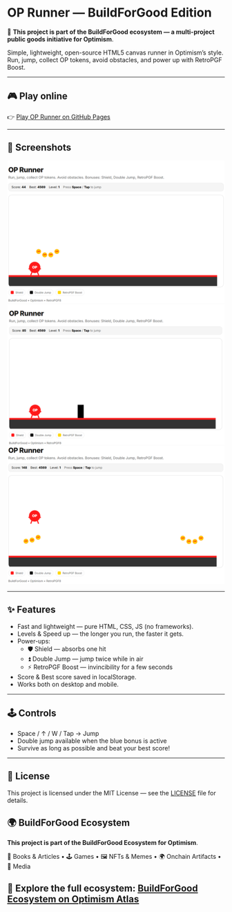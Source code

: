 # OP Runner — BuildForGood Edition
📌 **This project is part of the BuildForGood ecosystem — a multi-project public goods initiative for Optimism**.  

Simple, lightweight, open-source HTML5 canvas runner in Optimism’s style.  
Run, jump, collect OP tokens, avoid obstacles, and power up with RetroPGF Boost.  

---

## 🎮 Play online
👉 [Play OP Runner on GitHub Pages](https://stephanschwab.github.io/OP-Runner-BuildForGood-Edition/)

---

## 📸 Screenshots

![OP Runner screenshot](OP-Runner.png)
![OP Runner 2 screenshot](OP-Runner2.png)
![OP Runner 3 screenshot](OP-Runner3.png)

---

## ✨ Features
- Fast and lightweight — pure HTML, CSS, JS (no frameworks).  
- Levels & Speed up — the longer you run, the faster it gets.  
- Power-ups:  
  - 🛡 Shield — absorbs one hit  
  - ⏫ Double Jump — jump twice while in air  
  - ⚡️ RetroPGF Boost — invincibility for a few seconds  
- Score & Best score saved in localStorage.  
- Works both on desktop and mobile.  

---

## 🕹 Controls
- Space / ↑ / W / Tap → Jump  
- Double jump available when the blue bonus is active  
- Survive as long as possible and beat your best score!  

---

## 📜 License
This project is licensed under the MIT License — see the [LICENSE](LICENSE) file for details.

## 🌍 BuildForGood Ecosystem  
**This project is part of the BuildForGood Ecosystem for Optimism**.  

📖 Books & Articles • 🕹 Games • 🖼 NFTs & Memes • 🌍 Onchain Artifacts • 🎥 Media  

🔗 Explore the full ecosystem: [BuildForGood Ecosystem on Optimism Atlas](https://atlas.optimism.io/profile/organizations/BuildForGood%20Ecosystem)
---
